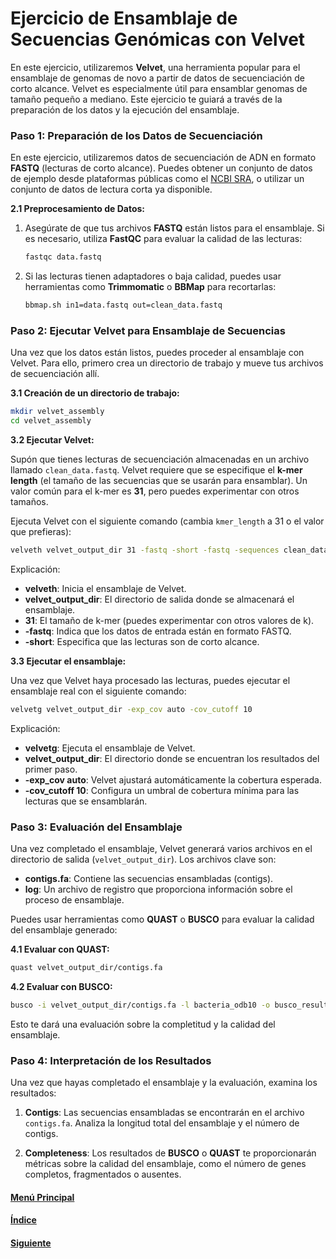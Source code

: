 # Ejercicio de Ensamblaje de Secuencias Genómicas con Velvet

En este ejercicio, utilizaremos **Velvet**, una herramienta popular para el ensamblaje de genomas de novo a partir de datos de secuenciación de corto alcance. Velvet es especialmente útil para ensamblar genomas de tamaño pequeño a mediano. Este ejercicio te guiará a través de la preparación de los datos y la ejecución del ensamblaje.

### **Paso 1: Preparación de los Datos de Secuenciación**

En este ejercicio, utilizaremos datos de secuenciación de ADN en formato **FASTQ** (lecturas de corto alcance). Puedes obtener un conjunto de datos de ejemplo desde plataformas públicas como el [NCBI SRA](https://www.ncbi.nlm.nih.gov/sra), o utilizar un conjunto de datos de lectura corta ya disponible.

**2.1 Preprocesamiento de Datos:**

1. Asegúrate de que tus archivos **FASTQ** están listos para el ensamblaje. Si es necesario, utiliza **FastQC** para evaluar la calidad de las lecturas:

   ```bash
   fastqc data.fastq
   ```

2. Si las lecturas tienen adaptadores o baja calidad, puedes usar herramientas como **Trimmomatic** o **BBMap** para recortarlas:

   ```bash
   bbmap.sh in1=data.fastq out=clean_data.fastq
   ```

### **Paso 2: Ejecutar Velvet para Ensamblaje de Secuencias**

Una vez que los datos están listos, puedes proceder al ensamblaje con Velvet. Para ello, primero crea un directorio de trabajo y mueve tus archivos de secuenciación allí.

**3.1 Creación de un directorio de trabajo:**

```bash
mkdir velvet_assembly
cd velvet_assembly
```

**3.2 Ejecutar Velvet:**

Supón que tienes lecturas de secuenciación almacenadas en un archivo llamado `clean_data.fastq`. Velvet requiere que se especifique el **k-mer length** (el tamaño de las secuencias que se usarán para ensamblar). Un valor común para el k-mer es **31**, pero puedes experimentar con otros tamaños.

Ejecuta Velvet con el siguiente comando (cambia `kmer_length` a 31 o el valor que prefieras):

```bash
velveth velvet_output_dir 31 -fastq -short -fastq -sequences clean_data.fastq
```

Explicación:
- **velveth**: Inicia el ensamblaje de Velvet.
- **velvet_output_dir**: El directorio de salida donde se almacenará el ensamblaje.
- **31**: El tamaño de k-mer (puedes experimentar con otros valores de k).
- **-fastq**: Indica que los datos de entrada están en formato FASTQ.
- **-short**: Especifica que las lecturas son de corto alcance.

**3.3 Ejecutar el ensamblaje:**

Una vez que Velvet haya procesado las lecturas, puedes ejecutar el ensamblaje real con el siguiente comando:

```bash
velvetg velvet_output_dir -exp_cov auto -cov_cutoff 10
```

Explicación:
- **velvetg**: Ejecuta el ensamblaje de Velvet.
- **velvet_output_dir**: El directorio donde se encuentran los resultados del primer paso.
- **-exp_cov auto**: Velvet ajustará automáticamente la cobertura esperada.
- **-cov_cutoff 10**: Configura un umbral de cobertura mínima para las lecturas que se ensamblarán.

### **Paso 3: Evaluación del Ensamblaje**

Una vez completado el ensamblaje, Velvet generará varios archivos en el directorio de salida (`velvet_output_dir`). Los archivos clave son:

- **contigs.fa**: Contiene las secuencias ensambladas (contigs).
- **log**: Un archivo de registro que proporciona información sobre el proceso de ensamblaje.

Puedes usar herramientas como **QUAST** o **BUSCO** para evaluar la calidad del ensamblaje generado:

**4.1 Evaluar con QUAST:**

```bash
quast velvet_output_dir/contigs.fa
```

**4.2 Evaluar con BUSCO:**

```bash
busco -i velvet_output_dir/contigs.fa -l bacteria_odb10 -o busco_results
```

Esto te dará una evaluación sobre la completitud y la calidad del ensamblaje.

### **Paso 4: Interpretación de los Resultados**

Una vez que hayas completado el ensamblaje y la evaluación, examina los resultados:

1. **Contigs**: Las secuencias ensambladas se encontrarán en el archivo `contigs.fa`. Analiza la longitud total del ensamblaje y el número de contigs.
   
2. **Completeness**: Los resultados de **BUSCO** o **QUAST** te proporcionarán métricas sobre la calidad del ensamblaje, como el número de genes completos, fragmentados o ausentes.

#### [Menú Principal](../../index.md)
#### [Índice](./index.md)
#### [Siguiente](./09_ejerciciomagahit.md)